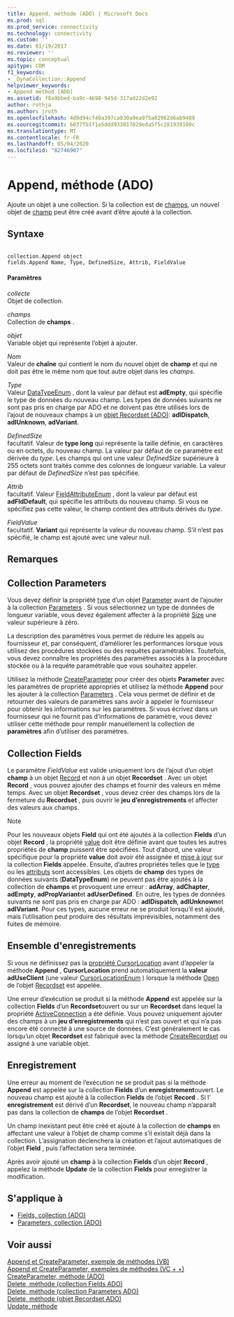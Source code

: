 ```yaml
---
title: Append, méthode (ADO) | Microsoft Docs
ms.prod: sql
ms.prod_service: connectivity
ms.technology: connectivity
ms.custom: ''
ms.date: 01/19/2017
ms.reviewer: ''
ms.topic: conceptual
apitype: COM
f1_keywords:
- _DynaCollection::Append
helpviewer_keywords:
- Append method [ADO]
ms.assetid: f8a9bbed-ba9c-4698-945d-317ad22d2e92
author: rothja
ms.author: jroth
ms.openlocfilehash: 4d0d94cf40a397ca030a9ea975a02962d6ab9489
ms.sourcegitcommit: 6037fb1f1a5ddd933017029eda5f5c281939100c
ms.translationtype: MT
ms.contentlocale: fr-FR
ms.lasthandoff: 05/04/2020
ms.locfileid: "82746907"
---
```

# <a name="append-method-ado"></a>Append, méthode (ADO)
Ajoute un objet à une collection. Si la collection est de [champs](../../../ado/reference/ado-api/fields-collection-ado.md), un nouvel objet de [champ](../../../ado/reference/ado-api/field-object.md) peut être créé avant d’être ajouté à la collection.  
  
## <a name="syntax"></a>Syntaxe  
  
```  
  
collection.Append object  
fields.Append Name, Type, DefinedSize, Attrib, FieldValue  
```  
  
#### <a name="parameters"></a>Paramètres  
 *collecte*  
 Objet de collection.  
  
 *champs*  
 Collection de **champs** .  
  
 *objet*  
 Variable objet qui représente l’objet à ajouter.  
  
 *Nom*  
 Valeur de **chaîne** qui contient le nom du nouvel objet de **champ** et qui ne doit pas être le même nom que tout autre objet dans les *champs*.  
  
 *Type*  
 Valeur [DataTypeEnum](../../../ado/reference/ado-api/datatypeenum.md) , dont la valeur par défaut est **adEmpty**, qui spécifie le type de données du nouveau champ. Les types de données suivants ne sont pas pris en charge par ADO et ne doivent pas être utilisés lors de l’ajout de nouveaux champs à un [objet Recordset (ADO)](../../../ado/reference/ado-api/recordset-object-ado.md): **adIDispatch**, **adIUnknown**, **adVariant**.  
  
 *DefinedSize*  
 facultatif. Valeur de **type long** qui représente la taille définie, en caractères ou en octets, du nouveau champ. La valeur par défaut de ce paramètre est dérivée du *type*. Les champs qui ont une valeur *DefinedSize* supérieure à 255 octets sont traités comme des colonnes de longueur variable. La valeur par défaut de *DefinedSize* n’est pas spécifiée.  
  
 *Attrib*  
 facultatif. Valeur [FieldAttributeEnum](../../../ado/reference/ado-api/fieldattributeenum.md) , dont la valeur par défaut est **adFldDefault**, qui spécifie les attributs du nouveau champ. Si vous ne spécifiez pas cette valeur, le champ contient des attributs dérivés du *type*.  
  
 *FieldValue*  
 facultatif. **Variant** qui représente la valeur du nouveau champ. S’il n’est pas spécifié, le champ est ajouté avec une valeur null.  
  
## <a name="remarks"></a>Remarques  
  
## <a name="parameters-collection"></a>Collection Parameters  
 Vous devez définir la propriété [type](../../../ado/reference/ado-api/type-property-ado.md) d’un objet [Parameter](../../../ado/reference/ado-api/parameter-object.md) avant de l’ajouter à la collection [Parameters](../../../ado/reference/ado-api/parameters-collection-ado.md) . Si vous sélectionnez un type de données de longueur variable, vous devez également affecter à la propriété [Size](../../../ado/reference/ado-api/size-property-ado-parameter.md) une valeur supérieure à zéro.  
  
 La description des paramètres vous permet de réduire les appels au fournisseur et, par conséquent, d’améliorer les performances lorsque vous utilisez des procédures stockées ou des requêtes paramétrables. Toutefois, vous devez connaître les propriétés des paramètres associés à la procédure stockée ou à la requête paramétrable que vous souhaitez appeler.  
  
 Utilisez la méthode [CreateParameter](../../../ado/reference/ado-api/createparameter-method-ado.md) pour créer des objets **Parameter** avec les paramètres de propriété appropriés et utilisez la méthode **Append** pour les ajouter à la collection [Parameters](../../../ado/reference/ado-api/parameters-collection-ado.md) . Cela vous permet de définir et de retourner des valeurs de paramètres sans avoir à appeler le fournisseur pour obtenir les informations sur les paramètres. Si vous écrivez dans un fournisseur qui ne fournit pas d’informations de paramètre, vous devez utiliser cette méthode pour remplir manuellement la collection de **paramètres** afin d’utiliser des paramètres.  
  
## <a name="fields-collection"></a>Collection Fields  
 Le paramètre *FieldValue* est valide uniquement lors de l’ajout d’un objet **champ** à un objet [Record](../../../ado/reference/ado-api/record-object-ado.md) et non à un objet **Recordset** . Avec un objet **Record** , vous pouvez ajouter des champs et fournir des valeurs en même temps. Avec un objet **Recordset** , vous devez créer des champs lors de la fermeture du **Recordset** , puis ouvrir le **jeu d’enregistrements** et affecter des valeurs aux champs.  
  
> [!NOTE]
>  Pour les nouveaux objets **Field** qui ont été ajoutés à la collection **Fields** d’un objet **Record** , la propriété [value](../../../ado/reference/ado-api/value-property-ado.md) doit être définie avant que toutes les autres propriétés de **champ** puissent être spécifiées. Tout d’abord, une valeur spécifique pour la propriété **value** doit avoir été assignée et [mise à jour](../../../ado/reference/ado-api/update-method.md) sur la collection **Fields** appelée. Ensuite, d’autres propriétés telles que le [type](../../../ado/reference/ado-api/type-property-ado.md) ou les [attributs](../../../ado/reference/ado-api/attributes-property-ado.md) sont accessibles. Les objets de **champ** des types de données suivants (**DataTypeEnum**) ne peuvent pas être ajoutés à la collection de **champs** et provoquent une erreur : **adArray**, **adChapter**, **adEmpty**, **adPropVariant**et **adUserDefined**. En outre, les types de données suivants ne sont pas pris en charge par ADO : **adIDispatch**, **adIUnknown**et **adIVariant**. Pour ces types, aucune erreur ne se produit lorsqu’il est ajouté, mais l’utilisation peut produire des résultats imprévisibles, notamment des fuites de mémoire.  
  
## <a name="recordset"></a>Ensemble d'enregistrements  
 Si vous ne définissez pas la [propriété CursorLocation](../../../ado/reference/ado-api/cursorlocation-property-ado.md) avant d’appeler la méthode **Append** , **CursorLocation** prend automatiquement la **valeur adUseClient** (une valeur [CursorLocationEnum](../../../ado/reference/ado-api/cursorlocationenum.md) ) lorsque la méthode [Open](../../../ado/reference/ado-api/open-method-ado-recordset.md) de l’objet [Recordset](../../../ado/reference/ado-api/recordset-object-ado.md) est appelée.  
  
 Une erreur d’exécution se produit si la méthode **Append** est appelée sur la collection **Fields** d’un **Recordset**ouvert ou sur un **Recordset** dans lequel la propriété [ActiveConnection](../../../ado/reference/ado-api/activeconnection-property-ado.md) a été définie. Vous pouvez uniquement ajouter des champs à un **jeu d’enregistrements** qui n’est pas ouvert et qui n’a pas encore été connecté à une source de données. C’est généralement le cas lorsqu’un objet **Recordset** est fabriqué avec la méthode [CreateRecordset](../../../ado/reference/rds-api/createrecordset-method-rds.md) ou assigné à une variable objet.  
  
## <a name="record"></a>Enregistrement  
 Une erreur au moment de l’exécution ne se produit pas si la méthode **Append** est appelée sur la collection **Fields** d’un **enregistrement**ouvert. Le nouveau champ est ajouté à la collection **Fields** de l’objet **Record** . Si l' **enregistrement** est dérivé d’un **Recordset**, le nouveau champ n’apparaît pas dans la collection de **champs** de l’objet **Recordset** .  
  
 Un champ inexistant peut être créé et ajouté à la collection de **champs** en affectant une valeur à l’objet de champ comme s’il existait déjà dans la collection. L’assignation déclenchera la création et l’ajout automatiques de l’objet **Field** , puis l’affectation sera terminée.  
  
 Après avoir ajouté un **champ** à la collection **Fields** d’un objet **Record** , appelez la méthode **Update** de la collection **Fields** pour enregistrer la modification.  
  
## <a name="applies-to"></a>S'applique à  
  
- [Fields, collection (ADO)](../../../ado/reference/ado-api/fields-collection-ado.md)  
- [Parameters, collection (ADO)](../../../ado/reference/ado-api/parameters-collection-ado.md)  
  
## <a name="see-also"></a>Voir aussi  
 [Append et CreateParameter, exemple de méthodes (VB)](../../../ado/reference/ado-api/append-and-createparameter-methods-example-vb.md)   
 [Append et CreateParameter, exemples de méthodes (VC + +)](../../../ado/reference/ado-api/append-and-createparameter-methods-example-vc.md)   
 [CreateParameter, méthode (ADO)](../../../ado/reference/ado-api/createparameter-method-ado.md)   
 [Delete, méthode (collection Fields ADO)](../../../ado/reference/ado-api/delete-method-ado-fields-collection.md)   
 [Delete, méthode (collection Parameters ADO)](../../../ado/reference/ado-api/delete-method-ado-parameters-collection.md)   
 [Delete, méthode (objet Recordset ADO)](../../../ado/reference/ado-api/delete-method-ado-recordset.md)   
 [Update, méthode](../../../ado/reference/ado-api/update-method.md)
